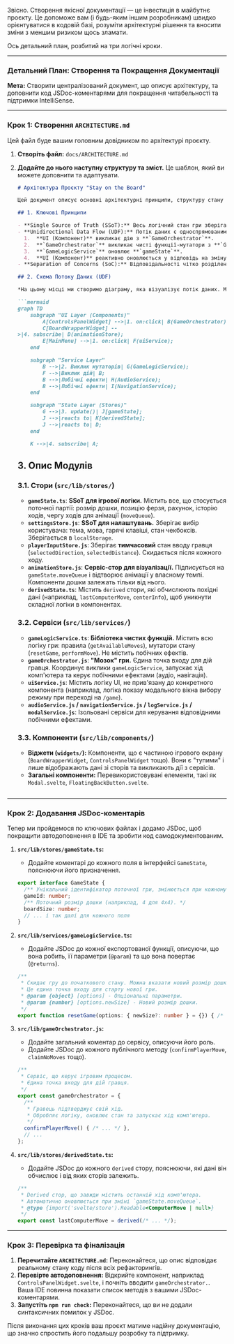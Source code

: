 Звісно. Створення якісної документації — це інвестиція в майбутнє проєкту. Це допоможе вам (і будь-яким іншим розробникам) швидко орієнтуватися в кодовій базі, розуміти архітектурні рішення та вносити зміни з меншим ризиком щось зламати.

Ось детальний план, розбитий на три логічні кроки.

---

### Детальний План: Створення та Покращення Документації

**Мета:** Створити централізований документ, що описує архітектуру, та доповнити код JSDoc-коментарями для покращення читабельності та підтримки IntelliSense.

---

### Крок 1: Створення `ARCHITECTURE.md`

Цей файл буде вашим головним довідником по архітектурі проєкту.

1.  **Створіть файл:** `docs/ARCHITECTURE.md`

2.  **Додайте до нього наступну структуру та зміст.** Це шаблон, який ви можете доповнити та адаптувати.

    ```markdown
    # Архітектура Проєкту "Stay on the Board"

    Цей документ описує основні архітектурні принципи, структуру стану та потік даних у застосунку.

    ## 1. Ключові Принципи

    - **Single Source of Truth (SSoT):** Весь логічний стан гри зберігається в `gameState`. Інші стани (UI, налаштування) зберігаються у власних спеціалізованих сторах. Похідні дані обчислюються за допомогою `derived` сторів.
    - **Unidirectional Data Flow (UDF):** Потік даних є односпрямованим:
      1.  **UI (Компонент)** викликає дію з **`GameOrchestrator`**.
      2.  **`GameOrchestrator`** викликає чисті функції-мутатори з **`GameLogicService`**.
      3.  **`GameLogicService`** оновлює **`gameState`**.
      4.  **UI (Компонент)** реактивно оновлюється у відповідь на зміну стану.
    - **Separation of Concerns (SoC):** Відповідальності чітко розділені між різними модулями (стори, сервіси, компоненти).

    ## 2. Схема Потоку Даних (UDF)

    *На цьому місці ми створимо діаграму, яка візуалізує потік даних. Можна використовувати Mermaid синтаксис, який підтримується GitHub та багатьма редакторами.*

    ```mermaid
    graph TD
        subgraph "UI Layer (Components)"
            A[ControlsPanelWidget] -->|1. on:click| B(GameOrchestrator);
            C[BoardWrapperWidget] --
    >|4. subscribe| D(animationStore);
            E[MainMenu] -->|1. on:click| F(uiService);
        end

        subgraph "Service Layer"
            B -->|2. Виклик мутаторів| G(GameLogicService);
            F -->|Виклик дій| B;
            B -->|Побічні ефекти| H(AudioService);
            B -->|Побічні ефекти| I(NavigationService);
        end

        subgraph "State Layer (Stores)"
            G -->|3. update()| J[gameState];
            J -->|reacts to| K[derivedState];
            J -->|reacts to| D;
        end

        K -->|4. subscribe| A;
    ```

    ## 3. Опис Модулів

    ### 3.1. Стори (`src/lib/stores/`)

    - **`gameState.ts`**: **SSoT для ігрової логіки.** Містить все, що стосується поточної партії: розмір дошки, позицію ферзя, рахунок, історію ходів, чергу ходів для анімації (`moveQueue`).
    - **`settingsStore.js`**: **SSoT для налаштувань.** Зберігає вибір користувача: тема, мова, гарячі клавіші, стан чекбоксів. Зберігається в `localStorage`.
    - **`playerInputStore.js`**: Зберігає **тимчасовий** стан вводу гравця (`selectedDirection`, `selectedDistance`). Скидається після кожного ходу.
    - **`animationStore.js`**: **Сервіс-стор для візуалізації.** Підписується на `gameState.moveQueue` і відтворює анімації у власному темпі. Компоненти дошки залежать тільки від нього.
    - **`derivedState.ts`**: Містить `derived` стори, які обчислюють похідні дані (наприклад, `lastComputerMove`, `centerInfo`), щоб уникнути складної логіки в компонентах.

    ### 3.2. Сервіси (`src/lib/services/`)

    - **`gameLogicService.ts`**: **Бібліотека чистих функцій.** Містить всю логіку гри: правила (`getAvailableMoves`), мутатори стану (`resetGame`, `performMove`). Не містить побічних ефектів.
    - **`gameOrchestrator.js`**: **"Мозок" гри.** Єдина точка входу для дій гравця. Координує виклики `gameLogicService`, запускає хід комп'ютера та керує побічними ефектами (аудіо, навігація).
    - **`uiService.js`**: Містить логіку UI, не прив'язану до конкретного компонента (наприклад, логіка показу модального вікна вибору режиму при переході на `/game`).
    - **`audioService.js` / `navigationService.js` / `logService.js` / `modalService.js`**: Ізольовані сервіси для керування відповідними побічними ефектами.

    ### 3.3. Компоненти (`src/lib/components/`)

    - **Віджети (`widgets/`):** Компоненти, що є частиною ігрового екрану (`BoardWrapperWidget`, `ControlsPanelWidget` тощо). Вони є "тупими" і лише відображають дані зі сторів та викликають дії з сервісів.
    - **Загальні компоненти:** Перевикористовувані елементи, такі як `Modal.svelte`, `FloatingBackButton.svelte`.

    ```

---

### Крок 2: Додавання JSDoc-коментарів

Тепер ми пройдемося по ключових файлах і додамо JSDoc, щоб покращити автодоповнення в IDE та зробити код самодокументованим.

1.  **`src/lib/stores/gameState.ts`:**
    *   Додайте коментарі до кожного поля в інтерфейсі `GameState`, пояснюючи його призначення.

    ```typescript
    export interface GameState {
      /** Унікальний ідентифікатор поточної гри, змінюється при кожному перезапуску. */
      gameId: number;
      /** Поточний розмір дошки (наприклад, 4 для 4x4). */
      boardSize: number;
      // ... і так далі для кожного поля
    }
    ```

2.  **`src/lib/services/gameLogicService.ts`:**
    *   Додайте JSDoc до кожної експортованої функції, описуючи, що вона робить, її параметри (`@param`) та що вона повертає (`@returns`).

    ```typescript
    /**
     * Скидає гру до початкового стану. Можна вказати новий розмір дошки.
     * Це єдина точка входу для старту нової гри.
     * @param {object} [options] - Опціональні параметри.
     * @param {number} [options.newSize] - Новий розмір дошки.
     */
    export function resetGame(options: { newSize?: number } = {}) { /* ... */ }
    ```

3.  **`src/lib/gameOrchestrator.js`:**
    *   Додайте загальний коментар до сервісу, описуючи його роль.
    *   Додайте JSDoc до кожного публічного методу (`confirmPlayerMove`, `claimNoMoves` тощо).

    ```javascript
    /**
     * Сервіс, що керує ігровим процесом.
     * Єдина точка входу для дій гравця.
     */
    export const gameOrchestrator = {
      /**
       * Гравець підтверджує свій хід.
       * Обробляє логіку, оновлює стан та запускає хід комп'ютера.
       */
      confirmPlayerMove() { /* ... */ },
      // ...
    };
    ```

4.  **`src/lib/stores/derivedState.ts`:**
    *   Додайте JSDoc до кожного `derived` стору, пояснюючи, які дані він обчислює і від яких сторів залежить.

    ```typescript
    /**
     * Derived стор, що завжди містить останній хід комп'ютера.
     * Автоматично оновлюється при зміні `gameState.moveQueue`.
     * @type {import('svelte/store').Readable<ComputerMove | null>}
     */
    export const lastComputerMove = derived(/* ... */);
    ```

---

### Крок 3: Перевірка та фіналізація

1.  **Перечитайте `ARCHITECTURE.md`:** Переконайтеся, що опис відповідає реальному стану коду після всіх рефакторингів.
2.  **Перевірте автодоповнення:** Відкрийте компонент, наприклад `ControlsPanelWidget.svelte`, і почніть вводити `gameOrchestrator.`. Ваша IDE повинна показати список методів з вашими JSDoc-коментарями.
3.  **Запустіть `npm run check`:** Переконайтеся, що ви не додали синтаксичних помилок у JSDoc.

Після виконання цих кроків ваш проєкт матиме надійну документацію, що значно спростить його подальшу розробку та підтримку.